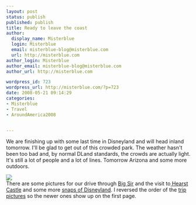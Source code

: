 ```yaml
---
layout: post
status: publish
published: publish
title: Ready to leave the coast
author:
  display_name: Misterblue
  login: Misterblue
  email: misterblue-blog@misterblue.com
  url: http://misterblue.com
author_login: Misterblue
author_email: misterblue-blog@misterblue.com
author_url: http://misterblue.com

wordpress_id: 723
wordpress_url: http://misterblue.com/?p=723
date: 2008-05-21 09:14:29
categories:
- Misterblue
- Travel
- AroundAmerica2008


---
```

We are finishing up with some last time in Disneyland and will head inland tomorrow. I'll be glad to get out of this crowded park. The weather hasn't been too bad and, by normal DLand standards, the crowds are actually light. It's still a lot of people and a lot of lines. Tomorrow Arizona and some more outdoors.
<p>
<div class="g2image_float_left"><a href="/images/oldimages/IMG_2869.jpg"><img src="/images/oldimages/thumb/IMG_2869.jpg" class="oldImageThumb"/></a></div>There are some pictures for our drive through <a href="http://pics.misterblue.com/v/20080500-Trip/20080517-BigSir/">Big Sir</a> and the visit to<a href="http://pics.misterblue.com/v/20080500-Trip/20080518-HearstCastle/"> Hearst Castle</a> and some more <a href="http://pics.misterblue.com/v/20080500-Trip/20080520-Disneyland/">snaps of Disneyland</a>.
I reversed the order of the <a href="http://pics.misterblue.com/v/20080500-Trip/">trip pictures</a> so the newer ones show up on the first page.
</p>
